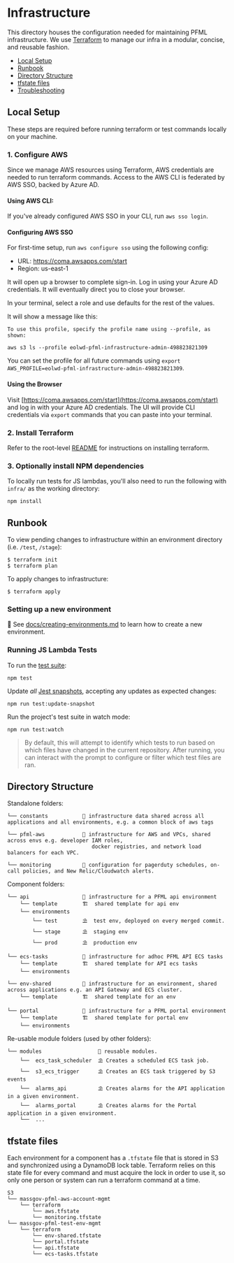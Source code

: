 # Infrastructure

This directory houses the configuration needed for maintaining PFML infrastructure.
We use [Terraform](https://terraform.io) to manage our infra in a modular, concise, and reusable fashion.

- [Local Setup](#local-setup)
- [Runbook](#runbook)
- [Directory Structure](#directory-structure)
- [tfstate files](#tfstate-files)
- [Troubleshooting](#troubleshooting)

## Local Setup

These steps are required before running terraform or test commands locally on your machine.

### 1. Configure AWS

Since we manage AWS resources using Terraform, AWS credentials are needed to run terraform commands. Access to the AWS CLI is federated by AWS SSO, backed by Azure AD.

#### Using AWS CLI:

If you've already configured AWS SSO in your CLI, run `aws sso login`.

#### Configuring AWS SSO
For first-time setup, run `aws configure sso` using the following config:

* URL: https://coma.awsapps.com/start
* Region: us-east-1

It will open up a browser to complete sign-in. Log in using your Azure AD credentials. It will eventually direct you to close your browser.

In your terminal, select a role and use defaults for the rest of the values.

It will show a message like this:

```
To use this profile, specify the profile name using --profile, as shown:

aws s3 ls --profile eolwd-pfml-infrastructure-admin-498823821309
```

You can set the profile for all future commands using `export AWS_PROFILE=eolwd-pfml-infrastructure-admin-498823821309`.

#### Using the Browser

Visit [https://coma.awsapps.com/start](https://coma.awsapps.com/start) and log in with your Azure AD credentials. The UI will provide CLI credentials via `export` commands that you can paste into your terminal.

### 2. Install Terraform

Refer to the root-level [README](../README.md) for instructions on installing terraform.

### 3. Optionally install NPM dependencies

To locally run tests for JS lambdas, you'll also need to run the following with `infra/` as the working directory:

```
npm install
```

## Runbook

To view pending changes to infrastructure within an environment directory (i.e. `/test`, `/stage`):

```
$ terraform init
$ terraform plan
```

To apply changes to infrastructure:

```
$ terraform apply
```

### Setting up a new environment

🔗 See [docs/creating-environments.md](../docs/creating-environments.md) to learn how to create a new environment.

### Running JS Lambda Tests

To run the [test suite](../docs/tests.md):

```
npm test
```

Update _all_ [Jest snapshots](../docs/tests.md#Snapshot%20tests), accepting any updates as expected changes:

```
npm run test:update-snapshot
```

Run the project's test suite in watch mode:

```
npm run test:watch
```

> By default, this will attempt to identify which tests to run based on which files have changed in the current repository. After running, you can interact with the prompt to configure or filter which test files are ran.

## Directory Structure

Standalone folders:

```
└── constants           🏡 infrastructure data shared across all applications and all environments, e.g. a common block of aws tags

└── pfml-aws            🏡 infrastructure for AWS and VPCs, shared across envs e.g. developer IAM roles,
                           docker registries, and network load balancers for each VPC.

└── monitoring          🏡 configuration for pagerduty schedules, on-call policies, and New Relic/Cloudwatch alerts.
```

Component folders:

```
└── api                 🏡 infrastructure for a PFML api environment
    └── template        🏗  shared template for api env
    └── environments
        └── test        ⛱  test env, deployed on every merged commit.
        └── stage       ⛱  staging env
        └── prod        ⛱  production env

└── ecs-tasks           🏡 infrastructure for adhoc PFML API ECS tasks
    └── template        🏗  shared template for API ecs tasks
    └── environments

└── env-shared          🏡 infrastructure for an environment, shared across applications e.g. an API Gateway and ECS cluster.
    └── template        🏗  shared template for an env

└── portal              🏡 infrastructure for a PFML portal environment
    └── template        🏗  shared template for portal env
    └── environments

```

Re-usable module folders (used by other folders):

```
└── modules                  🏡 reusable modules.
    └──  ecs_task_scheduler  ⛱ Creates a scheduled ECS task job.
    └──  s3_ecs_trigger      ⛱ Creates an ECS task triggered by S3 events
    └──  alarms_api          ⛱ Creates alarms for the API application in a given environment.
    └──  alarms_portal       ⛱ Creates alarms for the Portal application in a given environment.
    └──  ...
```

## tfstate files

Each environment for a component has a `.tfstate` file that is stored in S3 and synchronized using a DynamoDB lock table.
Terraform relies on this state file for every command and must acquire the lock in order to use it, so only one person or system can run a terraform command at a time.

```
S3
└── massgov-pfml-aws-account-mgmt
    └── terraform
        └── aws.tfstate
        └── monitoring.tfstate
└── massgov-pfml-test-env-mgmt
    └── terraform
        └── env-shared.tfstate
        └── portal.tfstate
        └── api.tfstate
        └── ecs-tasks.tfstate
```
